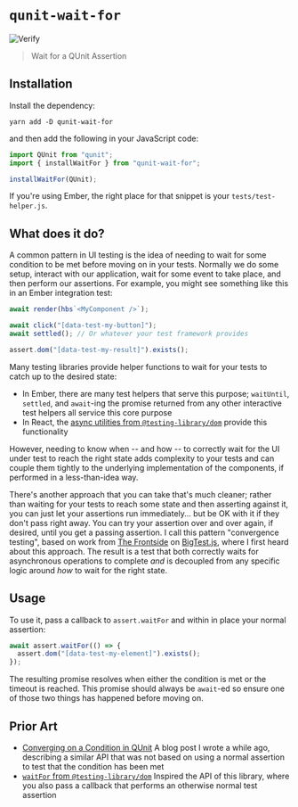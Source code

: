 # `qunit-wait-for`

![Verify](https://github.com/alexlafroscia/qunit-wait-for/workflows/Verify/badge.svg)

> Wait for a QUnit Assertion

## Installation

Install the dependency:

```
yarn add -D qunit-wait-for
```

and then add the following in your JavaScript code:

```javascript
import QUnit from "qunit";
import { installWaitFor } from "qunit-wait-for";

installWaitFor(QUnit);
```

If you're using Ember, the right place for that snippet is your `tests/test-helper.js`.

## What does it do?

A common pattern in UI testing is the idea of needing to wait for some condition to be met before moving on in your tests. Normally we do some setup, interact with our application, wait for some event to take place, and then perform our assertions. For example, you might see something like this in an Ember integration test:

```javascript
await render(hbs`<MyComponent />`);

await click("[data-test-my-button]");
await settled(); // Or whatever your test framework provides

assert.dom("[data-test-my-result]").exists();
```

Many testing libraries provide helper functions to wait for your tests to catch up to the desired state:

- In Ember, there are many test helpers that serve this purpose; `waitUntil`, `settled`, and `await`-ing the promise returned from any other interactive test helpers all service this core purpose
- In React, the [async utilities from `@testing-library/dom`](https://testing-library.com/docs/dom-testing-library/api-async) provide this functionality

However, needing to know when -- and how -- to correctly wait for the UI under test to reach the right state adds complexity to your tests and can couple them tightly to the underlying implementation of the components, if performed in a less-than-idea way.

There's another approach that you can take that's much cleaner; rather than waiting for your tests to reach some state and then asserting against it, you can just let your assertions run immediately... but be OK with it if they don't pass right away. You can try your assertion over and over again, if desired, until you get a passing assertion. I call this pattern "convergence testing", based on work from [The Frontside](https://frontside.io) on [BigTest.js](https://bigtestjs.io), where I first heard about this approach. The result is a test that both correctly waits for asynchronous operations to complete _and_ is decoupled from any specific logic around _how_ to wait for the right state.

## Usage

To use it, pass a callback to `assert.waitFor` and within in place your normal assertion:

```javascript
await assert.waitFor(() => {
  assert.dom("[data-test-my-element]").exists();
});
```

The resulting promise resolves when either the condition is met or the timeout is reached. This promise should always be `await`-ed so ensure one of those two things has happened before moving on.

## Prior Art

- [Converging on a Condition in QUnit](https://alexlafroscia.com/qunit-assert-converge-on/)
  A blog post I wrote a while ago, describing a similar API that was not based on using a normal assertion to test that the condition has been met
- [`waitFor` from `@testing-library/dom`](https://testing-library.com/docs/dom-testing-library/api-async#waitfor)
  Inspired the API of this library, where you also pass a callback that performs an otherwise normal test assertion
